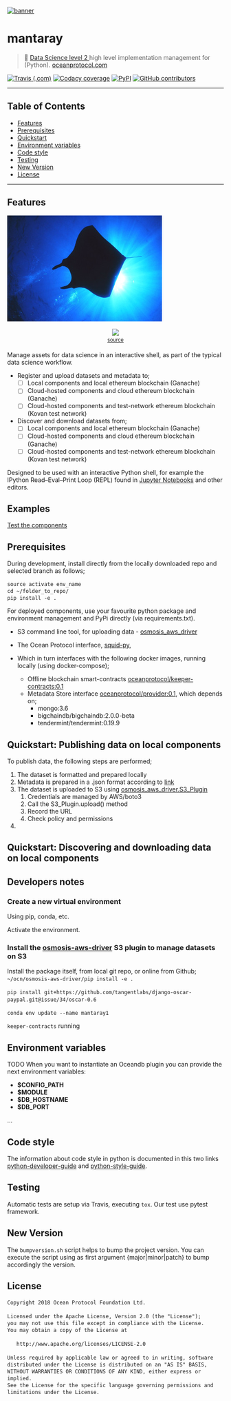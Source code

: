 [![banner](https://raw.githubusercontent.com/oceanprotocol/art/master/github/repo-banner%402x.png)](https://oceanprotocol.com)

# mantaray

>    🐙 [Data Science level 2 ](https://placeholder.com) high level implementation management for (Python).
>    [oceanprotocol.com](https://oceanprotocol.com)

[![Travis (.com)](https://img.shields.io/travis/com/oceanprotocol/mantaray.svg)](https://travis-ci.com/oceanprotocol/mantaray)
[![Codacy coverage](https://img.shields.io/codacy/coverage/de067a9402c64b989c76b27cfc74fefe.svg)](https://app.codacy.com/project/ocean-protocol/mantaray/dashboard)
[![PyPI](https://img.shields.io/pypi/v/mantaray.svg)](https://pypi.org/project/mantaray/)
[![GitHub contributors](https://img.shields.io/github/contributors/oceanprotocol/mantaray.svg)](https://github.com/oceanprotocol/mantaray/graphs/contributors)

---

## Table of Contents

  - [Features](#features)
  - [Prerequisites](#prerequisites)
  - [Quickstart](#quickstart)
  - [Environment variables](#environment-variables)
  - [Code style](#code-style)
  - [Testing](#testing)
  - [New Version](#new-version)
  - [License](#license)

---

## Features
![manta](manta_small.jpg)

<p align="center">
  <img width="400" src="https://media.giphy.com/media/Npt0Te9MTd2fe/giphy.gif" /><br />
   <sup><a href="http://www.orcandenizcilik.com/hidrografi-ctd-olcumleri.php">source</a></sup>
</p>


Manage assets for data science in an interactive shell, as part of the
typical data science workflow.
 - Register and upload datasets and metadata to;
    - [ ] Local components and local ethereum blockchain (Ganache)
    - [ ] Cloud-hosted components and cloud ethereum blockchain (Ganache)
    - [ ] Cloud-hosted components and test-network ethereum blockchain (Kovan test network)
 - Discover and download datasets from;
    - [ ] Local components and local ethereum blockchain (Ganache)
    - [ ] Cloud-hosted components and cloud ethereum blockchain (Ganache)
    - [ ] Cloud-hosted components and test-network ethereum blockchain (Kovan test network)

Designed to be used with an interactive Python shell, for example the IPython
Read–Eval–Print Loop (REPL) found in [Jupyter Notebooks](http://jupyter.org/)
and other editors.

## Examples
[Test the components](/mantaray/ipython_scripts/m00_test_connections.py)

## Prerequisites

During development, install directly from the locally downloaded repo and
selected branch as follows;
```
source activate env_name
cd ~/folder_to_repo/
pip install -e .
```

For deployed components, use your favourite python package and environment
management and PyPi directly (via requirements.txt).

- S3 command line tool, for uploading data - [osmosis_aws_driver](https://github.com/oceanprotocol/osmosis-aws-driver)

- The Ocean Protocol interface, [squid-py](https://github.com/oceanprotocol/squid-py), 
- Which in turn interfaces with the following docker images, running locally (using docker-compose);
	 - Offline blockchain smart-contracts [oceanprotocol/keeper-contracts:0.1](https://hub.docker.com/r/oceanprotocol/keeper-contracts/)
	 - Metadata Store interface [oceanprotocol/provider:0.1](https://hub.docker.com/r/oceanprotocol/provider/), which depends on; 
		- mongo:3.6
		- bigchaindb/bigchaindb:2.0.0-beta
		- tendermint/tendermint:0.19.9

## Quickstart: Publishing data on local components
To publish data, the following steps are performed;
1. The dataset is formatted and prepared locally
1. Metadata is prepared in a .json format according to [link](link)
1. The dataset is uploaded to S3 using [osmosis_aws_driver.S3_Plugin](https://github.com/oceanprotocol/osmosis-aws-driver)
	1. Credentials are managed by AWS/boto3
	1. Call the S3_Plugin.upload() method
	1. Record the URL
	1. Check policy and permissions
1. 

## Quickstart: Discovering and downloading data on local components



## Developers notes


### Create a new virtual environment
Using pip, conda, etc.

Activate the environment.
### Install the [osmosis-aws-driver](https://github.com/oceanprotocol/osmosis-aws-driver) S3 plugin to manage datasets on S3


Install the package itself, from local git repo, or online from Github;
`~/ocn/osmosis-aws-driver/pip install -e .`

`pip install git+https://github.com/tangentlabs/django-oscar-paypal.git@issue/34/oscar-0.6`


`conda env update --name mantaray1`

`keeper-contracts` running



## Environment variables

TODO
When you want to instantiate an Oceandb plugin you can provide the next environment variables:

- **$CONFIG_PATH** 
- **$MODULE** 
- **$DB_HOSTNAME** 
- **$DB_PORT**

...

## Code style

The information about code style in python is documented in this two links [python-developer-guide](https://github.com/oceanprotocol/dev-ocean/blob/master/doc/development/python-developer-guide.md)
and [python-style-guide](https://github.com/oceanprotocol/dev-ocean/blob/master/doc/development/python-style-guide.md).
    
## Testing

Automatic tests are setup via Travis, executing `tox`.
Our test use pytest framework.

## New Version

The `bumpversion.sh` script helps to bump the project version. You can execute the script using as first argument {major|minor|patch} to bump accordingly the version.

## License

```
Copyright 2018 Ocean Protocol Foundation Ltd.

Licensed under the Apache License, Version 2.0 (the "License");
you may not use this file except in compliance with the License.
You may obtain a copy of the License at

   http://www.apache.org/licenses/LICENSE-2.0

Unless required by applicable law or agreed to in writing, software
distributed under the License is distributed on an "AS IS" BASIS,
WITHOUT WARRANTIES OR CONDITIONS OF ANY KIND, either express or implied.
See the License for the specific language governing permissions and
limitations under the License.
